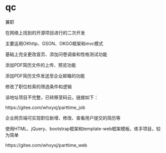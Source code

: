 # qc
兼职
<p>在网络上找到的开源项目进行的二次开发</p>
<p>主要运用OKhttp、GSON、OKGO框架和mvc模式</p>
<p>基础上完全更改首页、添加问卷调查和性格测试功能</p>
<p>添加PDF简历文件的上传、预览功能</p>
<p>添加PDF简历文件发送至企业邮箱的功能</p>
<p>修改了职位检索的筛选条件和逻辑</p>
<p>该地址项目不完整，已转移至码云，链接如下：</p>
<p>https://gitee.com/whxyxj/parttime_job</p>
<p>企业网页端可实现职位新增、修改、查看用户提交的简历等</p>
<p>使用HTML、jQuery、bootstrap框架和template-web框架模板，练手项目，较为简单</p>
<p>https://gitee.com/whxyxj/parttime_web</p>
